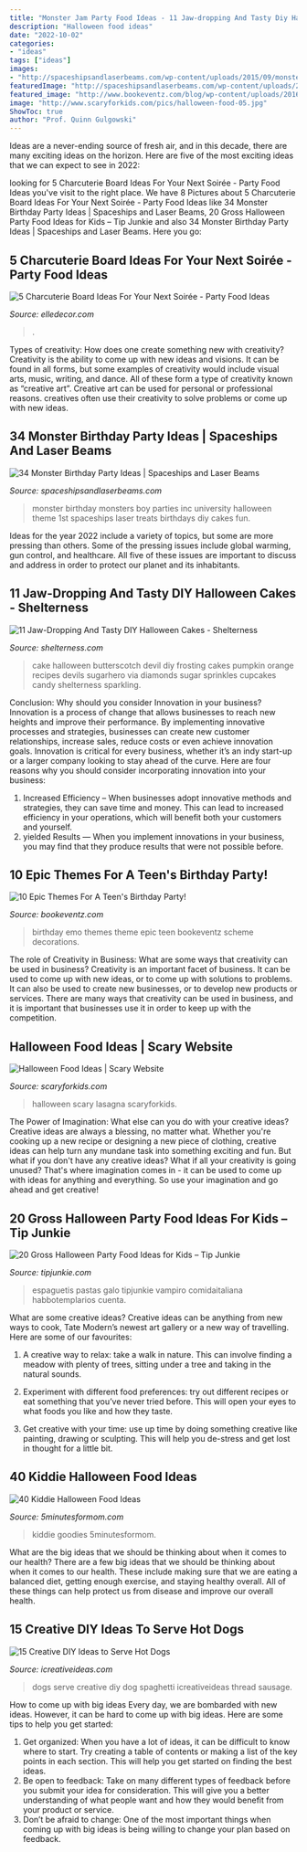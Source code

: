 ```yaml
---
title: "Monster Jam Party Food Ideas - 11 Jaw-dropping And Tasty Diy Halloween Cakes"
description: "Halloween food ideas"
date: "2022-10-02"
categories:
- "ideas"
tags: ["ideas"]
images:
- "http://spaceshipsandlaserbeams.com/wp-content/uploads/2015/09/monster-birthday-party-ideas-for-boys.jpg-1.jpg"
featuredImage: "http://spaceshipsandlaserbeams.com/wp-content/uploads/2015/09/monster-birthday-party-ideas-for-boys.jpg-1.jpg"
featured_image: "http://www.bookeventz.com/blog/wp-content/uploads/2016/05/emo-theme.jpg"
image: "http://www.scaryforkids.com/pics/halloween-food-05.jpg"
ShowToc: true
author: "Prof. Quinn Gulgowski"
---
```



Ideas are a never-ending source of fresh air, and in this decade, there are many exciting ideas on the horizon. Here are five of the most exciting ideas that we can expect to see in 2022: 

	

		
looking for 5 Charcuterie Board Ideas For Your Next Soirée - Party Food Ideas you've visit to the right place. We have 8 Pictures about 5 Charcuterie Board Ideas For Your Next Soirée - Party Food Ideas like 34 Monster Birthday Party Ideas | Spaceships and Laser Beams, 20 Gross Halloween Party Food Ideas for Kids – Tip Junkie and also 34 Monster Birthday Party Ideas | Spaceships and Laser Beams. Here you go:
		
    
## 5 Charcuterie Board Ideas For Your Next Soirée - Party Food Ideas

<img loading=lazy src="https://hips.hearstapps.com/edc.h-cdn.co/assets/16/22/2048x3032/gallery-1464791517-charcuterie-board.jpg?resize=768:*" onerror="this.onerror=null;this.src='https://tse2.mm.bing.net/th?id=OIP.8EOINYXdwwfx3FpkZlTeOAHaK9&amp;pid=15.1';" alt="5 Charcuterie Board Ideas For Your Next Soirée - Party Food Ideas">

_Source: elledecor.com_

>. 

	

Types of creativity: How does one create something new with creativity?
Creativity is the ability to come up with new ideas and visions. It can be found in all forms, but some examples of creativity would include visual arts, music, writing, and dance. All of these form a type of creativity known as “creative art”. Creative art can be used for personal or professional reasons. creatives often use their creativity to solve problems or come up with new ideas.

    
## 34 Monster Birthday Party Ideas | Spaceships And Laser Beams

<img loading=lazy src="http://spaceshipsandlaserbeams.com/wp-content/uploads/2015/09/monster-birthday-party-ideas-for-boys.jpg-1.jpg" onerror="this.onerror=null;this.src='https://tse4.mm.bing.net/th?id=OIP.ko-0rl9b_ggyPISjjeuFLAHaLH&amp;pid=15.1';" alt="34 Monster Birthday Party Ideas | Spaceships and Laser Beams">

_Source: spaceshipsandlaserbeams.com_

>monster birthday monsters boy parties inc university halloween theme 1st spaceships laser treats birthdays diy cakes fun. 

	

Ideas for the year 2022 include a variety of topics, but some are more pressing than others. Some of the pressing issues include global warming, gun control, and healthcare. All five of these issues are important to discuss and address in order to protect our planet and its inhabitants.

    
## 11 Jaw-Dropping And Tasty DIY Halloween Cakes - Shelterness

<img loading=lazy src="https://i.shelterness.com/2017/09/jaw-dropping-and-tasty-diy-halloween-cakes-10-775x1150.jpg" onerror="this.onerror=null;this.src='https://tse3.mm.bing.net/th?id=OIP.QnGJLfT2A-FdFTkYv8-fagHaK_&amp;pid=15.1';" alt="11 Jaw-Dropping And Tasty DIY Halloween Cakes - Shelterness">

_Source: shelterness.com_

>cake halloween butterscotch devil diy frosting cakes pumpkin orange recipes devils sugarhero via diamonds sugar sprinkles cupcakes candy shelterness sparkling. 

	

Conclusion: Why should you consider Innovation in your business?
Innovation is a process of change that allows businesses to reach new heights and improve their performance. By implementing innovative processes and strategies, businesses can create new customer relationships, increase sales, reduce costs or even achieve innovation goals. Innovation is critical for every business, whether it’s an indy start-up or a larger company looking to stay ahead of the curve. Here are four reasons why you should consider incorporating innovation into your business: 
1) Increased Efficiency – When businesses adopt innovative methods and strategies, they can save time and money. This can lead to increased efficiency in your operations, which will benefit both your customers and yourself. 
2) yielded Results — When you implement innovations in your business, you may find that they produce results that were not possible before.

    
## 10 Epic Themes For A Teen&#039;s Birthday Party!

<img loading=lazy src="http://www.bookeventz.com/blog/wp-content/uploads/2016/05/emo-theme.jpg" onerror="this.onerror=null;this.src='https://tse2.mm.bing.net/th?id=OIP.cXr1y1bhSW3mSn4F-rLJGAHaED&amp;pid=15.1';" alt="10 Epic Themes For A Teen&#039;s Birthday Party!">

_Source: bookeventz.com_

>birthday emo themes theme epic teen bookeventz scheme decorations. 

	

The role of Creativity in Business: What are some ways that creativity can be used in business?
Creativity is an important facet of business. It can be used to come up with new ideas, or to come up with solutions to problems. It can also be used to create new businesses, or to develop new products or services. There are many ways that creativity can be used in business, and it is important that businesses use it in order to keep up with the competition.

    
## Halloween Food Ideas | Scary Website

<img loading=lazy src="http://www.scaryforkids.com/pics/halloween-food-05.jpg" onerror="this.onerror=null;this.src='https://tse3.mm.bing.net/th?id=OIP.LTUMdeqOCmJCWN-tqUR6CAHaFj&amp;pid=15.1';" alt="Halloween Food Ideas | Scary Website">

_Source: scaryforkids.com_

>halloween scary lasagna scaryforkids. 

	

The Power of Imagination: What else can you do with your creative ideas?
Creative ideas are always a blessing, no matter what. Whether you're cooking up a new recipe or designing a new piece of clothing, creative ideas can help turn any mundane task into something exciting and fun. But what if you don't have any creative ideas? What if all your creativity is going unused? That's where imagination comes in - it can be used to come up with ideas for anything and everything. So use your imagination and go ahead and get creative!

    
## 20 Gross Halloween Party Food Ideas For Kids – Tip Junkie

<img loading=lazy src="https://tipjunkie.com/wp-content/uploads/2010/09/Gross-Halloween-Party-Food-Ideas.jpg" onerror="this.onerror=null;this.src='https://tse2.mm.bing.net/th?id=OIP.tSL8ybHHConjZjrWO7ZMXgHaHa&amp;pid=15.1';" alt="20 Gross Halloween Party Food Ideas for Kids – Tip Junkie">

_Source: tipjunkie.com_

>espaguetis pastas galo tipjunkie vampiro comidaitaliana habbotemplarios cuenta. 

	

What are some creative ideas?
Creative ideas can be anything from new ways to cook, Tate Modern’s newest art gallery or a new way of travelling. Here are some of our favourites:
1. A creative way to relax: take a walk in nature. This can involve finding a meadow with plenty of trees, sitting under a tree and taking in the natural sounds.

2. Experiment with different food preferences: try out different recipes or eat something that you’ve never tried before. This will open your eyes to what foods you like and how they taste.

3. Get creative with your time: use up time by doing something creative like painting, drawing or sculpting. This will help you de-stress and get lost in thought for a little bit.

    
## 40 Kiddie Halloween Food Ideas

<img loading=lazy src="https://www.5minutesformom.com/wp-content/uploads/2013/10/40-Kiddie-Halloween-Food-Ideas.jpg" onerror="this.onerror=null;this.src='https://tse2.mm.bing.net/th?id=OIP.69gbnVQzgCWBBQYlbvjQfAHaLZ&amp;pid=15.1';" alt="40 Kiddie Halloween Food Ideas">

_Source: 5minutesformom.com_

>kiddie goodies 5minutesformom. 

	

What are the big ideas that we should be thinking about when it comes to our health?
There are a few big ideas that we should be thinking about when it comes to our health. These include making sure that we are eating a balanced diet, getting enough exercise, and staying healthy overall. All of these things can help protect us from disease and improve our overall health.

    
## 15 Creative DIY Ideas To Serve Hot Dogs

<img loading=lazy src="http://www.icreativeideas.com/wp-content/uploads/2014/06/Creative-Ideas-to-Serve-Hot-Dogs-3.jpg" onerror="this.onerror=null;this.src='https://tse3.mm.bing.net/th?id=OIP.IZ4_WFDrcQqoZTzS1cINIQHaFw&amp;pid=15.1';" alt="15 Creative DIY Ideas to Serve Hot Dogs">

_Source: icreativeideas.com_

>dogs serve creative diy dog spaghetti icreativeideas thread sausage. 

	

How to come up with big ideas
Every day, we are bombarded with new ideas. However, it can be hard to come up with big ideas. Here are some tips to help you get started: 
1. Get organized: When you have a lot of ideas, it can be difficult to know where to start. Try creating a table of contents or making a list of the key points in each section. This will help you get started on finding the best ideas. 
2. Be open to feedback: Take on many different types of feedback before you submit your idea for consideration. This will give you a better understanding of what people want and how they would benefit from your product or service. 
3. Don’t be afraid to change: One of the most important things when coming up with big ideas is being willing to change your plan based on feedback.

